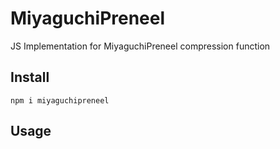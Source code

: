 # MiyaguchiPreneel
JS Implementation for MiyaguchiPreneel compression function

## Install

```
npm i miyaguchipreneel
```

## Usage

```
```

